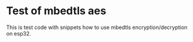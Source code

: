 # Test of mbedtls aes 

This is test code with snippets how to use mbedtls encryption/decryption on esp32.
